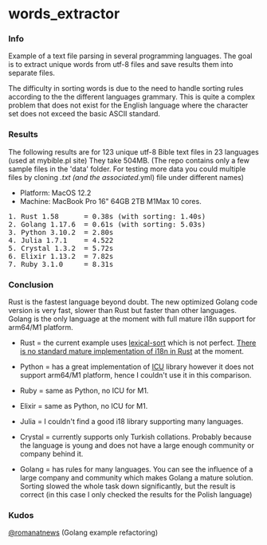 # words_extractor

### Info

Example of a text file parsing in several programming languages. The goal is to extract unique words from utf-8 files and save results them into separate files.

The difficulty in sorting words is due to the need to handle sorting rules according to the the different languages grammary. This is quite a complex problem that does not exist for the English language where the character set does not exceed the basic ASCII standard.

### Results

The following results are for 123 unique utf-8 Bible text files in 23 languages (used at mybible.pl site) They take 504MB. (The repo contains only a few sample files in the 'data' folder. For testing more data you could multiple files by cloning *.txt (and the associated*.yml) file under different names)

* Platform: MacOS 12.2
* Machine: MacBook Pro 16" 64GB 2TB M1Max 10 cores.

<pre>
1. Rust 1.58      = 0.38s (with sorting: 1.40s)
2. Golang 1.17.6  = 0.61s (with sorting: 5.03s)
3. Python 3.10.2  = 2.80s
4. Julia 1.7.1    = 4.522
5. Crystal 1.3.2  = 5.72s
6. Elixir 1.13.2  = 7.82s
7. Ruby 3.1.0     = 8.31s
</pre>

### Conclusion

Rust is the fastest language beyond doubt. The new optimized Golang code version is very fast, slower than Rust but faster than other languages. Golang is the only language at the moment with full mature i18n support for arm64/M1 platform.

* Rust = the current example uses [lexical-sort](https://lib.rs/crates/lexical-sort) which is not perfect. [There is no standard mature implementation of i18n in Rust](https://www.arewewebyet.org/topics/i18n/) at the moment. 


* Python = has a great implementation of [ICU](https://icu.unicode.org/related) library however it does not support arm64/M1 platform, hence I couldn't use it in this comparison.


* Ruby = same as Python, no ICU for M1.


* Elixir = same as Python, no ICU for M1.


* Julia = I couldn't find a good i18 library supporting many languages.


* Crystal = currently supports only Turkish collations. Probably because the language is young and does not have a large enough community or company behind it.


* Golang = has rules for many languages. You can see the influence of a large company and community which makes Golang a mature solution. Sorting slowed the whole task down significantly, but the result is correct (in this case I only checked the results for the Polish language)

### Kudos

[@romanatnews](https://github.com/romanatnews) (Golang example refactoring)
